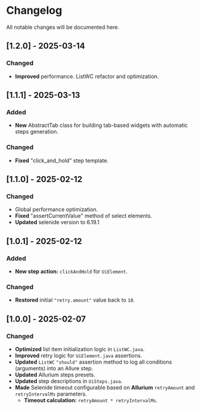 # Changelog
All notable changes will be documented here.

## [1.2.0] - 2025-03-14
### Changed
- **Improved** performance. ListWC refactor and optimization.

## [1.1.1] - 2025-03-13
### Added
- **New** AbstractTab class for building tab-based widgets with automatic steps generation.

### Changed
- **Fixed** "click_and_hold" step template.

## [1.1.0] - 2025-02-12

### Changed
- Global performance optimization.
- **Fixed** "assertCurrentValue" method of select elements.
- **Updated** selenide version to 6.19.1

## [1.0.1] - 2025-02-12

### Added
- **New step action:** `clickAndHold` for `UiElement`.

### Changed
- **Restored** initial `"retry.amount"` value back to `10`.

## [1.0.0] - 2025-02-07

### Changed
- **Optimized** list item initialization logic in `ListWC.java`.
- **Improved** retry logic for `UiElement.java` assertions.
- **Updated** `ListWC` `"should"` assertion method to log all conditions (arguments) into an Allure step.
- **Updated** Allurium steps presets.
- **Updated** step descriptions in `UiSteps.java`.
- **Made** Selenide timeout configurable based on **Allurium** `retryAmount` and `retryIntervalMs` parameters.
  - **Timeout calculation:** `retryAmount * retryIntervalMs`.

